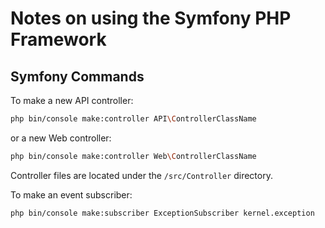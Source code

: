 # Notes on using the Symfony PHP Framework

## Symfony Commands

To make a new API controller:

```sh
php bin/console make:controller API\ControllerClassName
```

or a new Web controller:

```sh
php bin/console make:controller Web\ControllerClassName
```

Controller files are located under the `/src/Controller`
directory.

To make an event subscriber:

```sh
php bin/console make:subscriber ExceptionSubscriber kernel.exception
```
